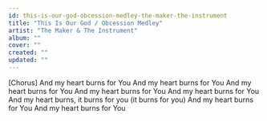 ```yaml
---
id: this-is-our-god-obcession-medley-the-maker-the-instrument
title: "This Is Our God / Obcession Medley"
artist: "The Maker & The Instrument"
album: ""
cover: ""
created: ""
updated: ""
---
```


[Chorus]
And my heart burns for You
And my heart burns for You
And my heart burns for You
And my heart burns for You
And my heart burns for You
And my heart burns, it burns for you (it burns for you)
And my heart burns for You
And my heart burns for You